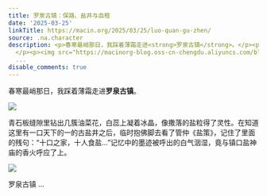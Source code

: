 ```yaml
---
title: 罗泉古镇：保路、盐井与血橙
date: '2025-03-25'
linkTitle: https://macin.org/2025/03/25/luo-quan-gu-zhen/
source: .na.character
description: <p>春寒最峭那日，我踩着薄霜走进<strong>罗泉古镇</strong>。</p><p><img src="https://macinorg-blog.oss-cn-chengdu.aliyuncs.com/blog/IMG_1477.webp?x-oss-process=style/wechat-mp"></p><p>青石板缝隙里钻出几簇油菜花，白蕊上凝着冰晶，像撒落的盐粒得了灵性。在知道这里有一口天下的一的古盐井之后，临时抱佛脚去看了管仲《盐策》，记住了里面的残句：“十口之家，十人食盐…”记忆中的墨迹被呼出的白气洇湿，竟与镇口盐神庙的香火呼应了上。
  </p><p><img src="https://macinorg-blog.oss-cn-chengdu.aliyuncs.com/blog/IMG_1511.webp?x-oss-process=style/wechat-mp"></p><p>罗泉古镇
  ...
disable_comments: true
---
```

<p>春寒最峭那日，我踩着薄霜走进<strong>罗泉古镇</strong>。</p><p><img src="https://macinorg-blog.oss-cn-chengdu.aliyuncs.com/blog/IMG_1477.webp?x-oss-process=style/wechat-mp"></p><p>青石板缝隙里钻出几簇油菜花，白蕊上凝着冰晶，像撒落的盐粒得了灵性。在知道这里有一口天下的一的古盐井之后，临时抱佛脚去看了管仲《盐策》，记住了里面的残句：“十口之家，十人食盐…”记忆中的墨迹被呼出的白气洇湿，竟与镇口盐神庙的香火呼应了上。 </p><p><img src="https://macinorg-blog.oss-cn-chengdu.aliyuncs.com/blog/IMG_1511.webp?x-oss-process=style/wechat-mp"></p><p>罗泉古镇 ...